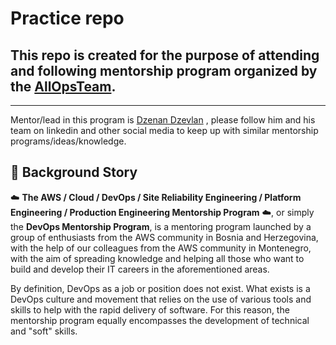 # Practice repo

## This repo is created for the purpose of attending and following mentorship program organized by the [AllOpsTeam](https://www.linkedin.com/company/allops/about/).
---

Mentor/lead in this program is [Dzenan Dzevlan](https://www.linkedin.com/in/sqlheisenberg/) , please follow him and his team on linkedin and other social media to keep up with similar mentorship programs/ideas/knowledge.


## **🧚 Background Story**
☁️ **The AWS / Cloud / DevOps / Site Reliability Engineering / Platform Engineering / Production Engineering Mentorship Program** ☁️, or simply the **DevOps Mentorship Program**, is a mentoring program launched by a group of enthusiasts from the AWS community in Bosnia and Herzegovina, with the help of our colleagues from the AWS community in Montenegro, with the aim of spreading knowledge and helping all those who want to build and develop their IT careers in the aforementioned areas.

By definition, DevOps as a job or position does not exist. What exists is a DevOps culture and movement that relies on the use of various tools and skills to help with the rapid delivery of software. For this reason, the mentorship program equally encompasses the development of technical and "soft" skills.